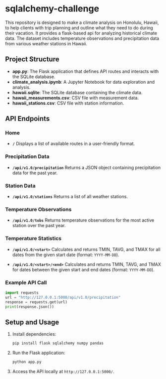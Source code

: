 # sqlalchemy-challenge

This repository is designed to make a climate analysis on Honolulu, Hawaii, to help clients with trip planning and outline what they need to do during their vacation. It provides a flask-based api for analyzing historical climate data. The dataset includes temperature observations and precipitation data from various weather stations in Hawaii.

## Project Structure
- **app.py**: The Flask application that defines API routes and interacts with the SQLite database.
- **climate_analysis.ipynb**: A Jupyter Notebook for data exploration and analysis.
- **hawaii.sqlite**: The SQLite database containing the climate data.
- **hawaii_measurements.csv**: CSV file with measurement data.
- **hawaii_stations.csv**: CSV file with station information.

## API Endpoints

### Home
- **`/`**
  Displays a list of available routes in a user-friendly format.

### Precipitation Data
- **`/api/v1.0/precipitation`**
  Returns a JSON object containing precipitation data for the past year.

### Station Data
- **`/api/v1.0/stations`**
  Returns a list of all weather stations.

### Temperature Observations
- **`/api/v1.0/tobs`**
  Returns temperature observations for the most active station over the past year.

### Temperature Statistics
- **`/api/v1.0/<start>`**
  Calculates and returns TMIN, TAVG, and TMAX for all dates from the given start date (format: `YYYY-MM-DD`).

- **`/api/v1.0/<start>/<end>`**
  Calculates and returns TMIN, TAVG, and TMAX for dates between the given start and end dates (format: `YYYY-MM-DD`).

### Example API Call
```python
import requests
url = "http://127.0.0.1:5000/api/v1.0/precipitation"
response = requests.get(url)
print(response.json())
```

## Setup and Usage
1. Install dependencies:
   ```bash
   pip install flask sqlalchemy numpy pandas
   ```
2. Run the Flask application:
   ```bash
   python app.py
   ```
3. Access the API locally at `http://127.0.0.1:5000/`.
